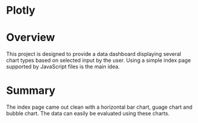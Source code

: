 #  Plotly

# Overview
This project is designed to provide a data dashboard displaying several chart types based on selected input by the user. Using a simple index page supported by JavaScript files is the main idea. 

# Summary

The index page came out clean with a horizontal bar chart, guage chart and bubble chart. The data can easily be evaluated using these charts. 
